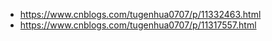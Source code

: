 - https://www.cnblogs.com/tugenhua0707/p/11332463.html
- https://www.cnblogs.com/tugenhua0707/p/11317557.html